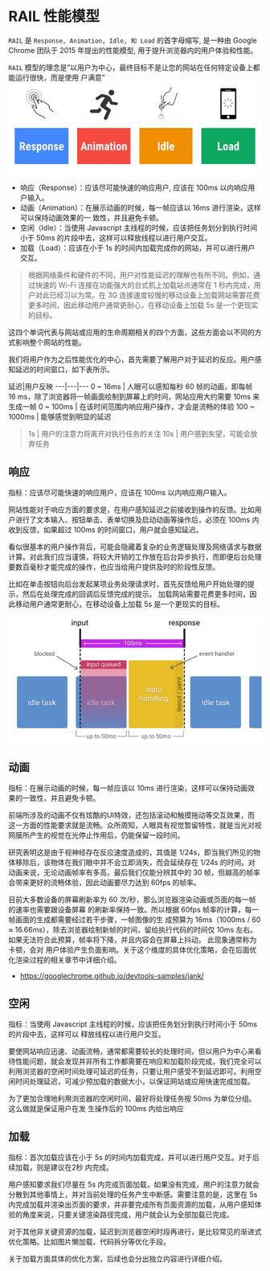 # RAIL 性能模型

`RAIL` 是 `Response, Animation, Idle, 和 Load` 的⾸字⺟缩写, 是⼀种由 Google Chrome 团队于 2015 年提出的性能模型, ⽤于提升浏览器内的⽤户体验和性能。 

`RAIL` 模型的理念是”以⽤户为中⼼，最终⽬标不是让您的⽹站在任何特定设备上都能运⾏很快，⽽是使⽤ 户满意”
![RAIL](./images/rail.png)

* 响应（Response）：应该尽可能快速的响应⽤户, 应该在 100ms 以内响应⽤户输⼊。 
* 动画（Animation）：在展示动画的时候，每⼀帧应该以 16ms 进⾏渲染，这样可以保持动画效果的⼀ 致性，并且避免卡顿。 
* 空闲（Idle）：当使⽤ Javascript 主线程的时候，应该把任务划分到执⾏时间⼩于 50ms 的⽚段中去，这样可以释放线程以进⾏⽤户交互。 
* 加载（Load）：应该在⼩于 1s 的时间内加载完成你的⽹站，并可以进⾏⽤户交互。

> 根据⽹络条件和硬件的不同，⽤户对性能延迟的理解也有所不同。例如，通过快速的 Wi-Fi 连接在功能强⼤的台式机上加载站点通常在 1 秒内完成，⽤户对此已经习以为常。在 3G 连接速度较慢的移动设备上加载⽹站需要花费更多时间，因此移动⽤户通常更耐⼼，在移动设备上加载 5s 是⼀个更现实的⽬标。

这四个单词代表与⽹站或应⽤的⽣命周期相关的四个⽅⾯，这些⽅⾯会以不同的⽅式影响整个⽹站的性能。

我们将⽤户作为之后性能优化的中⼼，⾸先需要了解⽤户对于延迟的反应。⽤户感知延迟的时间窗⼝，如下表所示。 

延迟|用户反映
---|---|---
0 ~ 16ms | ⼈眼可以感知每秒 60 帧的动画，即每帧 16 ms，除了浏览器将⼀帧画⾯绘制到屏幕上的时间，⽹站应⽤⼤约需要 10ms 来⽣成⼀帧
0 ~ 100ms | 在该时间范围内响应⽤户操作，才会是流畅的体验
100 ~ 1000ms | 能够感觉到明显的延迟
>1s | ⽤户的注意⼒将离开对执⾏任务的关注
>10s | ⽤户感到失望，可能会放弃任务
## 响应

指标：应该尽可能快速的响应⽤户，应该在 100ms 以内响应⽤户输⼊。 

⽹站性能对于响应⽅⾯的要求是，在⽤户感知延迟之前接收到操作的反馈。⽐如⽤户进⾏了⽂本输⼊、按钮单击、表单切换及启动动画等操作后，必须在 100ms 内收到反馈，如果超过 100ms 的时间窗⼝，⽤户就会感知延迟。 

看似很基本的⽤户操作背后，可能会隐藏着复杂的业务逻辑处理及⽹络请求与数据计算。对此我们应当谨慎，将较⼤开销的⼯作放在后台异步执⾏，⽽即便后台处理要数百毫秒才能完成的操作，也应当给⽤户提供及时的阶段性反馈。 

⽐如在单击按钮向后台发起某项业务处理请求时，⾸先反馈给⽤户开始处理的提示，然后在处理完成的回调后反馈完成的提示。 加载⽹站需要花费更多时间，因此移动⽤户通常更耐⼼，在移动设备上加载 5s 是⼀个更现实的⽬标。

![how idle tasks affect input response budget](./images/idle.png)

## 动画
指标：在展示动画的时候，每⼀帧应该以 10ms 进⾏渲染，这样可以保持动画效果的⼀致性，并且避免卡顿。

前端所涉及的动画不仅有炫酷的UI特效，还包括滚动和触摸拖动等交互效果，⽽这⼀⽅⾯的性能要求就是流畅。众所周知，⼈眼具有视觉暂留特性，就是当光对视⽹膜所产⽣的视觉在光停⽌作⽤后，仍能保留⼀段时间。 

研究表明这是由于视神经存在反应速度造成的，其值是 1/24s，即当我们所⻅的物体移除后，该物体在我们眼中并不会⽴即消失，⽽会延续存在 1/24s 的时间。对动画来说，⽆论动画帧率有多⾼，最后我们仅能分辨其中的 30 帧，但越⾼的帧率会带来更好的流畅体验，因此动画要尽⼒达到 60fps 的帧率。 

⽬前⼤多数设备的屏幕刷新率为 60 次/秒，那么浏览器渲染动画或⻚⾯的每⼀帧的速率也需要跟设备屏幕 的刷新率保持⼀致。所以根据 60fps 帧率的计算，每⼀帧画⾯的⽣成都需要经过若⼲步骤，⼀帧图像的⽣ 成预算为 16ms（1000ms / 60 ≈ 16.66ms），除去浏览器绘制新帧的时间，留给执⾏代码的时间仅 10ms 左右。如果⽆法符合此预算，帧率将下降，并且内容会在屏幕上抖动。 此现象通常称为卡顿，会对 ⽤户体验产⽣负⾯影响。关于这个维度的具体优化策略，会在后⾯优化渲染过程的相关章节中详细介绍。

* https://googlechrome.github.io/devtools-samples/jank/

## 空闲
指标：当使⽤ Javascript 主线程的时候，应该把任务划分到执⾏时间⼩于 50ms 的⽚段中去，这样可以 释放线程以进⾏⽤户交互。 

要使⽹站响应迅速、动画流畅，通常都需要较⻓的处理时间，但以⽤户为中⼼来看待性能问题，就会发现并⾮所有⼯作都需要在响应和加载阶段完成，我们完全可以利⽤浏览器的空闲时间处理可延迟的任务，只要让⽤户感受不到延迟即可。利⽤空闲时间处理延迟，可减少预加载的数据⼤⼩，以保证⽹站或应⽤快速完成加载。 

为了更加合理地利⽤浏览器的空闲时间，最好将处理任务按 50ms 为单位分组。这么做就是保证⽤户在发 ⽣操作后的 100ms 内给出响应

## 加载
指标：⾸次加载应该在⼩于 5s 的时间内加载完成，并可以进⾏⽤户交互。对于后续加载，则是建议在2秒 内完成。 

⽤户感知要求我们尽量在 5s 内完成⻚⾯加载，如果没有完成，⽤户的注意⼒就会分散到其他事情上，并对当前处理的任务产⽣中断感。需要注意的是，这⾥在 5s 内完成加载并渲染出⻚⾯的要求，并⾮要完成所有⻚⾯资源的加载，从⽤户感知体验的⻆度来说，只要关键渲染路径完成，⽤户就会认为全部加载已完成。

对于其他⾮关键资源的加载，延迟到浏览器空闲时段再进⾏，是⽐较常⻅的渐进式优化策略。⽐如图⽚懒加载、代码拆分等优化⼿段。 

关于加载⽅⾯具体的优化⽅案，后续也会分出独⽴内容进⾏详细介绍。